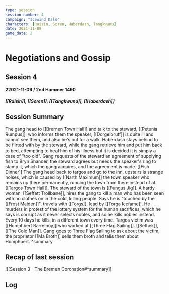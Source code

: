 ```yaml
---
type: session
session-number: 4
campaign: "Icewind Dale"
characters: [Raisin, Soren, Haberdash, Tangkwunu]
date: 2021-11-09
game_date: 2
---
```


# Negotiations and Gossip
## Session 4
#### 22021-11-09  / 2nd Hammer 1490
##### [[Raisin]], [[Soren]], [[Tangkwunu]], [[Haberdash]]

## Session Summary
The gang head to [[Bremen Town Hall]] and talk to the steward, [[Petunia Rumpus]], who informs them the speaker, [[Dorgelbruff]] is quite ill and cannot see them, and also he's out for a walk. Haberdash stays behind to be flirted with by the steward, while the gang retrieve him and put him back to bed, attempting to heal him of his illness but it is decided it is simply a case of "too old". 
Gang requests of the steward an agreement of supplying fish to Bryn Shander, the steward agrees but needs the speaker's ring to stamp it, which the gang acquires, and the agreement is made. [[Fish Dinner]]
The gang head back to targos and go to the inn, upstairs is strange noises, which is caused by [[Narth Maximum]] the town speaker who remains up there permanently, running the town from there instead of at [[Targos Town Hall]]. The steward of the town is [[Fungus Jig]].
A hardy woman, [[Seffett Trollbane]], hires the gang to kill a man who has been seen with no clothes on in the cold, killing people. Says he is "touched by the [[Frost Maiden]]", travels with [[Torgs]], lead by [[Torga Icefame]]. He murders in protest of the lottery system for the human sacrifices, which he says is corrupt as it never selects nobles, and so he kills nobles instead. Every 10 days he kills, in a different town every time. Targos victim was [[Humphbert Barrelboy]] who worked at [[Three Flag Sailing]]. [[Sethek]], [[The Cold Man]].
Gang goes to Three Flag Sailing to ask about the victim, the proprietor [[Ma Broth]] sells them broth and tells them about Humphbert.
^summary

## Recap of last session
![[Session 3 - The Bremen Coronation#^summary]]

## Log

